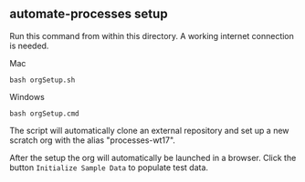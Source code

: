 ## automate-processes setup

Run this command from within this directory. A working internet connection is needed.

Mac
```
bash orgSetup.sh
```

Windows
```
bash orgSetup.cmd
```

The script will automatically clone an external repository and set up a new scratch org with the alias "processes-wt17".

After the setup the org will automatically be launched in a browser. Click the button ```Initialize Sample Data``` to populate test data.